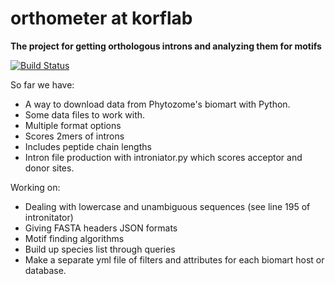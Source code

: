 # orthometer at korflab
**The project for getting orthologous introns and analyzing them for motifs**

[![Build Status](https://travis-ci.org/DarthGecko/orthometer.svg?branch=master)](https://travis-ci.org/DarthGecko/orthometer)

So far we have:
* A way to download data from Phytozome's biomart with Python.
* Some data files to work with.
* Multiple format options
* Scores 2mers of introns
* Includes peptide chain lengths
* Intron file production with introniator.py which scores acceptor and donor sites.

Working on:
* Dealing with lowercase and unambiguous sequences (see line 195 of intronitator)
* Giving FASTA headers JSON formats
* Motif finding algorithms
* Build up species list through queries
* Make a separate yml file of filters and attributes for each biomart host or database.

